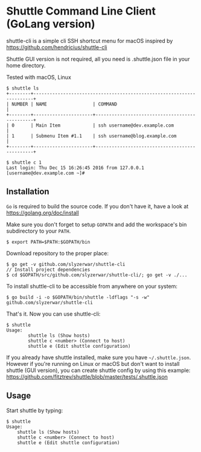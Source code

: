 # Shuttle Command Line Client (GoLang version)

shuttle-cli is a simple cli SSH shortcut menu for macOS inspired by https://github.com/hendricius/shuttle-cli

Shuttle GUI version is not required, all you need is .shuttle.json file in your home directory.

Tested with macOS, Linux
```
$ shuttle ls
+--------+----------------------------------------------------------------------+
| NUMBER | NAME                 | COMMAND                                       |
+--------+----------------------+-----------------------------------------------+
| 0      | Main Item            | ssh username@dev.example.com                  |
| 1      | Submenu Item #1.1    | ssh username@blog.example.com                 |
+--------+----------------------+-----------------------------------------------+

$ shuttle c 1
Last login: Thu Dec 15 16:26:45 2016 from 127.0.0.1
[username@dev.example.com ~]# 

```


## Installation

`Go` is required to build the source code. If you don't have it, have a look at https://golang.org/doc/install

Make sure you don't forget to setup `GOPATH` and add the workspace's bin subdirectory to your `PATH`.
```
$ export PATH=$PATH:$GOPATH/bin
```

Download repository to the proper place:
```
$ go get -v github.com/slyzerwar/shuttle-cli
// Install project dependencies
$ cd $GOPATH/src/github.com/slyzerwar/shuttle-cli/; go get -v ./...
```

To install shuttle-cli to be accessible from anywhere on your system:
```
$ go build -i -o $GOPATH/bin/shuttle -ldflags "-s -w" github.com/slyzerwar/shuttle-cli
```
That's it. Now you can use shuttle-cli:
```
$ shuttle
Usage:
        shuttle ls (Show hosts)
        shuttle c <number> (Connect to host)
        shuttle e (Edit shuttle configuration)
```

If you already have shuttle installed, make sure you have `~/.shuttle.json`. However if you're running on Linux or macOS but don't want to install shuttle (GUI version), you can create shuttle config by using this example: https://github.com/fitztrev/shuttle/blob/master/tests/.shuttle.json

## Usage

Start shuttle by typing:

    $ shuttle
    Usage:
        shuttle ls (Show hosts)
        shuttle c <number> (Connect to host)
        shuttle e (Edit shuttle configuration)
